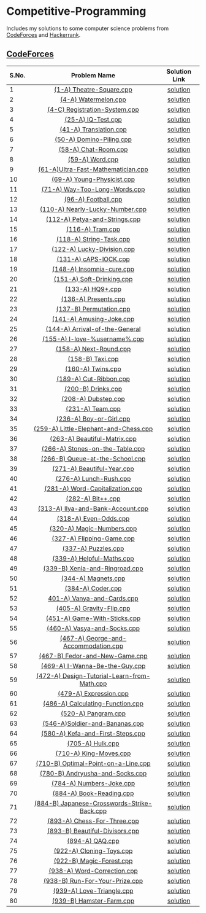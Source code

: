 # Competitive-Programming
Includes my solutions to some computer science problems from [CodeForces](http://codeforces.com) and [Hackerrank](https://www.hackerrank.com).
## [CodeForces](http://codeforces.com)
**S.No.**  | **Problem Name** | **Solution Link**
---|:---:|:---:
1|[(1-A) Theatre-Square.cpp](http://codeforces.com/problemset/problem/1/A)|[solution](https://github.com/canxkoz/Competitive-Programming/blob/master/Code%20Forces/1-A/1A%20Theatre-Square.cpp)
2|[(4-A) Watermelon.cpp](http://codeforces.com/problemset/problem/4/A)|[solution](https://github.com/canxkoz/Competitive-Programming/blob/master/Code%20Forces/4-A/4A%20Watermelon.cpp)
3|[(4-C) Registration-System.cpp](https://codeforces.com/problemset/problem/4/C)|[solution](https://github.com/canxkoz/Competitive-Programming/blob/master/Code%20Forces/4-C/4C%20Registration-system.cpp)
4|[(25-A) IQ-Test.cpp](https://codeforces.com/problemset/problem/4/C)|[solution](https://github.com/canxkoz/Competitive-Programming/blob/master/Code%20Forces/25-A/25A%20IQ-Test.cpp)
5|[(41-A) Translation.cpp](https://codeforces.com/contest/41/problem/A)|[solution](https://github.com/canxkoz/Competitive-Programming/blob/master/Code%20Forces/41-A/41A%20Translation.cpp)
6|[(50-A) Domino-Piling.cpp](https://codeforces.com/contest/50/problem/A)|[solution](https://github.com/canxkoz/Competitive-Programming/blob/master/Code%20Forces/50-A/50A%20Domino-piling.cpp)
7|[(58-A) Chat-Room.cpp](https://codeforces.com/problemset/problem/58/A)|[solution](https://github.com/canxkoz/Competitive-Programming/blob/master/Code%20Forces/58-A/58A%20Chat-room.cpp)
8|[(59-A) Word.cpp](https://codeforces.com/problemset/problem/59/A)|[solution](https://github.com/canxkoz/Competitive-Programming/blob/master/Code%20Forces/59-A/59A%20Word.cpp)
9|[(61-A)Ultra-Fast-Mathematician.cpp](https://github.com/canxkoz/Competitive-Programming/blob/master/Code%20Forces/61-A/61A%20Ultra-Fast-Mathematician.cpp)|[solution](https://github.com/canxkoz/Competitive-Programming/blob/master/Code%20Forces/61-A/61A%20Ultra-Fast-Mathematician.cpp)
10|[(69-A) Young-Physicist.cpp](https://codeforces.com/problemset/problem/69/A)|[solution](https://github.com/canxkoz/Competitive-Programming/blob/master/Code%20Forces/69-A/69A%20Young-Physicist.cpp)
11|[(71-A) Way-Too-Long-Words.cpp](https://codeforces.com/problemset/problem/71/A)|[solution](https://github.com/canxkoz/Competitive-Programming/blob/master/Code%20Forces/71-A/71A%20Way-Too-Long-Words.cpp)
12|[(96-A) Football.cpp](https://codeforces.com/problemset/problem/96/A)|[solution](https://github.com/canxkoz/Competitive-Programming/blob/master/Code%20Forces/96-A/96A%20Football.cpp)
13|[(110-A) Nearly-Lucky-Number.cpp](https://codeforces.com/problemset/problem/110/A)|[solution](https://github.com/canxkoz/Competitive-Programming/blob/master/Code%20Forces/110-A/110A%20Nearly%20Lucky%20Number.cpp)
14|[(112-A) Petya-and-Strings.cpp](https://codeforces.com/problemset/problem/112/A)|[solution](https://github.com/canxkoz/Competitive-Programming/blob/master/Code%20Forces/112-A/112A%20Petya%20and%20Strings.cpp)
15|[(116-A) Tram.cpp](https://codeforces.com/problemset/problem/116/A)|[solution](https://github.com/canxkoz/Competitive-Programming/blob/master/Code%20Forces/116-A/116A%20Tram.cpp)
16|[(118-A) String-Task.cpp](https://codeforces.com/problemset/problem/118/A)|[solution](https://github.com/canxkoz/Competitive-Programming/blob/master/Code%20Forces/118-A/118A%20String-Task.cpp)
17|[(122-A) Lucky-Division.cpp](https://codeforces.com/problemset/problem/122/A)|[solution](https://github.com/canxkoz/Competitive-Programming/blob/master/Code%20Forces/122-A/122A%20%20Lucky-Division.cpp)
18|[(131-A) cAPS-lOCK.cpp](https://codeforces.com/problemset/problem/131/A)|[solution](https://github.com/canxkoz/Competitive-Programming/blob/master/Code%20Forces/131-A/131A%20cAPS-lOCK.cpp)
19|[(148-A) Insomnia-cure.cpp](https://codeforces.com/problemset/problem/148/A)|[solution](https://github.com/canxkoz/Competitive-Programming/blob/master/Code%20Forces/148-A/148A%20Insomnia-cure.cpp)
20|[(151-A) Soft-Drinking.cpp](https://codeforces.com/problemset/problem/151/A)|[solution](https://github.com/canxkoz/Competitive-Programming/blob/master/Code%20Forces/151-A/151A%20Soft-Drinking.cpp)
21|[(133-A) HQ9+.cpp](https://codeforces.com/problemset/problem/133/A)|[solution](https://github.com/canxkoz/Competitive-Programming/blob/master/Code%20Forces/133-A/133A%20HQ9%2B.cpp)
22|[(136-A) Presents.cpp](https://codeforces.com/problemset/problem/136/A)|[solution](https://github.com/canxkoz/Competitive-Programming/blob/master/Code%20Forces/136-A/136A%20Presents.cpp)
23|[(137-B) Permutation.cpp](https://codeforces.com/problemset/problem/137/B)|[solution](https://github.com/canxkoz/Competitive-Programming/blob/master/Code%20Forces/137-B/137B%20Permutation.cpp)
24|[(141-A) Amusing-Joke.cpp](https://codeforces.com/problemset/problem/141/A)|[solution](https://github.com/canxkoz/Competitive-Programming/blob/master/Code%20Forces/141-A/141A%20Amusing-Joke.cpp)
25|[(144-A) Arrival-of-the-General](https://codeforces.com/problemset/problem/144/A)|[solution](https://github.com/canxkoz/Competitive-Programming/blob/master/Code%20Forces/144-A/144A%20Arrival-of-the-General.cpp)
26|[(155-A) I-love-%username%.cpp](https://codeforces.com/problemset/problem/155/A)|[solution](https://github.com/canxkoz/Competitive-Programming/blob/master/Code%20Forces/155-A/155A%20I_love_%25username%25.cpp)
27|[(158-A) Next-Round.cpp](https://codeforces.com/problemset/problem/158/A)|[solution](https://github.com/canxkoz/Competitive-Programming/blob/master/Code%20Forces/158-A/158A%20Next-Round.cpp)
28|[(158-B) Taxi.cpp](https://codeforces.com/problemset/problem/158/B)|[solution](https://github.com/canxkoz/Competitive-Programming/blob/master/Code%20Forces/158-B/158B%20Taxi.cpp)
29|[(160-A) Twins.cpp](https://codeforces.com/problemset/problem/160/A)|[solution](https://github.com/canxkoz/Competitive-Programming/blob/master/Code%20Forces/160-A/160A%20Twins.cpp)
30|[(189-A) Cut-Ribbon.cpp](https://codeforces.com/problemset/problem/189/A)|[solution](https://github.com/canxkoz/Competitive-Programming/blob/master/Code%20Forces/189-A/189A%20Cut-Ribbon.cpp)
31|[(200-B) Drinks.cpp](https://codeforces.com/problemset/problem/200/B)|[solution](https://github.com/canxkoz/Competitive-Programming/blob/master/Code%20Forces/200-B/200B%20Drinks.cpp)
32|[(208-A) Dubstep.cpp](https://codeforces.com/problemset/problem/208/A)|[solution](https://github.com/canxkoz/Competitive-Programming/blob/master/Code%20Forces/208-A/208A%20Dubstep.cpp)
33|[(231-A) Team.cpp](https://codeforces.com/problemset/problem/231/A)|[solution](https://github.com/canxkoz/Competitive-Programming/blob/master/Code%20Forces/231-A/231A%20Team.cpp)
34|[(236-A) Boy-or-Girl.cpp](https://codeforces.com/problemset/problem/236/A)|[solution](https://github.com/canxkoz/Competitive-Programming/blob/master/Code%20Forces/236-A/236A%20Boy-or-Girl.cpp)
35|[(259-A) Little-Elephant-and-Chess.cpp](https://codeforces.com/problemset/problem/259/A)|[solution](https://github.com/canxkoz/Competitive-Programming/blob/master/Code%20Forces/259-A/259A%20Little-Elephant-and-Chess.cpp)
36|[(263-A) Beautiful-Matrix.cpp](https://codeforces.com/problemset/problem/263/A)|[solution](https://github.com/canxkoz/Competitive-Programming/blob/master/Code%20Forces/263-A/263A%20Beautiful-Matrix.cpp)
37|[(266-A) Stones-on-the-Table.cpp](https://codeforces.com/problemset/problem/266/A)|[solution](https://github.com/canxkoz/Competitive-Programming/blob/master/Code%20Forces/266-A/266A%20Stones-on-the-Table.cpp)
38|[(266-B) Queue-at-the-School.cpp](https://codeforces.com/problemset/problem/266/B)|[solution](https://github.com/canxkoz/Competitive-Programming/blob/master/Code%20Forces/266-B/266B%20Queue-at-the-School.cpp)
39|[(271-A) Beautiful-Year.cpp](https://codeforces.com/problemset/problem/271/A)|[solution](https://github.com/canxkoz/Competitive-Programming/blob/master/Code%20Forces/271-A/271A%20Beautiful-Year.cpp)
40|[(276-A) Lunch-Rush.cpp](https://codeforces.com/problemset/problem/276/A)|[solution](https://github.com/canxkoz/Competitive-Programming/blob/master/Code%20Forces/276-A/276A%20Lunch-Rush.cpp)
41|[(281-A)  Word-Capitalization.cpp](https://codeforces.com/problemset/problem/281/A)|[solution](https://github.com/canxkoz/Competitive-Programming/blob/master/Code%20Forces/281-A/281A%20Word-Capitalization.cpp)
42|[(282-A) Bit++.cpp](https://codeforces.com/problemset/problem/282/A)|[solution](https://github.com/canxkoz/Competitive-Programming/blob/master/Code%20Forces/282-A/282A%20Bit%2B%2B.cpp)
43|[(313-A) Ilya-and-Bank-Account.cpp](https://codeforces.com/problemset/problem/313/A)|[solution](https://github.com/canxkoz/Competitive-Programming/blob/master/Code%20Forces/313-A/313A%20Ilya-and-Bank-Account.cpp)
44|[(318-A) Even-Odds.cpp](https://codeforces.com/problemset/problem/318/A)|[solution](https://github.com/canxkoz/Competitive-Programming/blob/master/Code%20Forces/318-A/318A%20Even-Odds.cpp)
45|[(320-A) Magic-Numbers.cpp](https://codeforces.com/problemset/problem/320/A)|[solution](https://github.com/canxkoz/Competitive-Programming/blob/master/Code%20Forces/320-A/320A%20Magic-Numbers.cpp)
46|[(327-A) Flipping-Game.cpp](https://codeforces.com/problemset/problem/327/A)|[solution](https://github.com/canxkoz/Competitive-Programming/blob/master/Code%20Forces/327-A/327A%20%20Flipping-Game.cpp)
47|[(337-A) Puzzles.cpp](https://codeforces.com/problemset/problem/337/A)|[solution](https://github.com/canxkoz/Competitive-Programming/blob/master/Code%20Forces/337-A/337A%20Puzzles.cpp)
48|[(339-A) Helpful-Maths.cpp](https://codeforces.com/problemset/problem/339/A)|[solution](https://github.com/canxkoz/Competitive-Programming/blob/master/Code%20Forces/339-A/339A%20Helpful-Maths.cpp)
49|[(339-B) Xenia-and-Ringroad.cpp](https://codeforces.com/problemset/problem/339/B)|[solution](https://github.com/canxkoz/Competitive-Programming/blob/master/Code%20Forces/339-B/339B%20Xenia-and-Ringroad.cpp)
50|[(344-A) Magnets.cpp](https://codeforces.com/problemset/problem/344/A)|[solution](https://github.com/canxkoz/Competitive-Programming/blob/master/Code%20Forces/344-A/344A%20Magnets.cpp)
51|[(384-A) Coder.cpp](https://codeforces.com/problemset/problem/384/A)|[solution](https://github.com/canxkoz/Competitive-Programming/blob/master/Code%20Forces/384-A/384A%20Coder.cpp)
52|[401-A) Vanya-and-Cards.cpp](https://codeforces.com/problemset/problem/401/A)|[solution](https://github.com/canxkoz/Competitive-Programming/blob/master/Code%20Forces/401-A/401A%20Vanya-and-Cards.cpp)
53|[(405-A) Gravity-Flip.cpp](https://codeforces.com/problemset/problem/405/A)|[solution](https://github.com/canxkoz/Competitive-Programming/blob/master/Code%20Forces/405-A/405A%20Gravity-Flip.cpp)
54|[(451-A) Game-With-Sticks.cpp](https://codeforces.com/problemset/problem/451/A)|[solution](https://github.com/canxkoz/Competitive-Programming/blob/master/Code%20Forces/451-A/451A%20Game-With-Sticks.cpp)
55|[(460-A) Vasya-and-Socks.cpp](https://codeforces.com/problemset/problem/460/A)|[solution](https://github.com/canxkoz/Competitive-Programming/blob/master/Code%20Forces/460-A/460A%20Vasya-and-Socks.cpp)
56|[(467-A) George-and-Accommodation.cpp](https://codeforces.com/problemset/problem/467/A)|[solution](https://github.com/canxkoz/Competitive-Programming/blob/master/Code%20Forces/467-A/467A%20George-and-Accommodation.cpp)
57|[(467-B) Fedor-and-New-Game.cpp](https://codeforces.com/problemset/problem/467/B)|[solution](https://github.com/canxkoz/Competitive-Programming/blob/master/Code%20Forces/467-B/467B%20Fedor-and-New-Game.cpp)
58|[(469-A) I-Wanna-Be-the-Guy.cpp](https://codeforces.com/problemset/problem/469/A)|[solution](https://github.com/canxkoz/Competitive-Programming/blob/master/Code%20Forces/469-A/469A%20%20I-Wanna-Be-the-Guy.cpp)
59|[(472-A) Design-Tutorial-Learn-from-Math.cpp](https://codeforces.com/problemset/problem/472/A)|[solution](https://github.com/canxkoz/Competitive-Programming/blob/master/Code%20Forces/472-A/472A%20Design-Tutorial-Learn-from-Math.cpp)
60|[(479-A) Expression.cpp](https://codeforces.com/problemset/problem/479/A)|[solution](https://github.com/canxkoz/Competitive-Programming/blob/master/Code%20Forces/479-A/479A%20Expression.cpp)
61|[(486-A) Calculating-Function.cpp](https://codeforces.com/problemset/problem/486/A)|[solution](https://github.com/canxkoz/Competitive-Programming/blob/master/Code%20Forces/486-A/486A%20Calculating-Function.cpp)
62|[(520-A) Pangram.cpp](https://codeforces.com/problemset/problem/520/A)|[solution](https://github.com/canxkoz/Competitive-Programming/blob/master/Code%20Forces/520-A/520A%20Pangram.cpp)
63|[(546-A)Soldier-and-Bananas.cpp](https://codeforces.com/problemset/problem/546/A)|[solution](https://github.com/canxkoz/Competitive-Programming/blob/master/Code%20Forces/546-A/546A%20Soldier-and-Bananas.cpp)
64|[(580-A) Kefa-and-First-Steps.cpp](https://codeforces.com/problemset/problem/580/A)|[solution](https://github.com/canxkoz/Competitive-Programming/blob/master/Code%20Forces/580-A/580A%20Kefa-and-First-Steps.cpp)
65|[(705-A) Hulk.cpp](https://codeforces.com/problemset/problem/705/A)|[solution](https://github.com/canxkoz/Competitive-Programming/blob/master/Code%20Forces/705-A/705A%20Hulk.cpp)
66|[(710-A) King-Moves.cpp](https://codeforces.com/problemset/problem/710/A)|[solution](https://github.com/canxkoz/Competitive-Programming/blob/master/Code%20Forces/710-A/710A%20King%20Moves.cpp)
67|[(710-B) Optimal-Point-on-a-Line.cpp](https://codeforces.com/problemset/problem/710/B)|[solution](https://github.com/canxkoz/Competitive-Programming/blob/master/Code%20Forces/710-B/710B%20Optimal-Point-on-a-Line.cpp)
68|[(780-B) Andryusha-and-Socks.cpp](https://codeforces.com/problemset/problem/780/A)|[solution](https://github.com/canxkoz/Competitive-Programming/blob/master/Code%20Forces/780-A/780A%20Andryusha-and-Socks.cpp)
69|[(784-A) Numbers-Joke.cpp](https://codeforces.com/contest/784/problem/A)|[solution](https://github.com/canxkoz/Competitive-Programming/blob/master/Code%20Forces/784-A/784A%20Numbers-Joke.cpp)
70|[(884-A) Book-Reading.cpp](https://codeforces.com/problemset/problem/884/A)|[solution](https://github.com/canxkoz/Competitive-Programming/blob/master/Code%20Forces/884-A/884A%20Book%20Reading.cpp)
71|[(884-B) Japanese-Crosswords-Strike-Back.cpp](https://codeforces.com/problemset/problem/884/B)|[solution](https://github.com/canxkoz/Competitive-Programming/blob/master/Code%20Forces/884-B/884B%20Japanese%20Crosswords%20Strike%20Back.cpp)
72|[(893-A) Chess-For-Three.cpp](https://codeforces.com/problemset/problem/893/A)|[solution](https://github.com/canxkoz/Competitive-Programming/blob/master/Code%20Forces/893-A/893A%20Chess%20For%20Three.cpp)
73|[(893-B) Beautiful-Divisors.cpp](https://codeforces.com/problemset/problem/893/B)|[solution](https://github.com/canxkoz/Competitive-Programming/blob/master/Code%20Forces/893-A/893A%20Chess%20For%20Three.cpp)
74|[(894-A) QAQ.cpp](https://codeforces.com/problemset/problem/894/A)|[solution](https://github.com/canxkoz/Competitive-Programming/blob/master/Code%20Forces/894-A/894%20QAQ.cpp)
75|[(922-A) Cloning-Toys.cpp](https://codeforces.com/problemset/problem/922/A)|[solution](https://github.com/canxkoz/Competitive-Programming/blob/master/Code%20Forces/922-A/922A%20Cloning%20Toys.cpp)
76|[(922-B) Magic-Forest.cpp](https://codeforces.com/problemset/problem/922/B)|[solution](https://github.com/canxkoz/Competitive-Programming/blob/master/Code%20Forces/922-B/922B%20Magic%20Forest.cpp)
77|[(938-A) Word-Correction.cpp](https://codeforces.com/problemset/problem/938/A)|[solution](https://github.com/canxkoz/Competitive-Programming/blob/master/Code%20Forces/938-A/938A%20Word%20Correction.cpp)
78|[(938-B) Run-For-Your-Prize.cpp](https://codeforces.com/problemset/problem/938/B)|[solution](https://github.com/canxkoz/Competitive-Programming/blob/master/Code%20Forces/938-B/938B%20Run%20For%20Your%20Prize.cpp)
79|[(939-A) Love-Triangle.cpp](https://codeforces.com/problemset/problem/939/A)|[solution](https://github.com/canxkoz/Competitive-Programming/blob/master/Code%20Forces/939-A/939A%20Love%20Triangle.cpp)
80|[(939-B) Hamster-Farm.cpp](https://codeforces.com/problemset/problem/939/B)|[solution](https://github.com/canxkoz/Competitive-Programming/blob/master/Code%20Forces/939-B/939B%20Hamster%20Farm.cpp)

